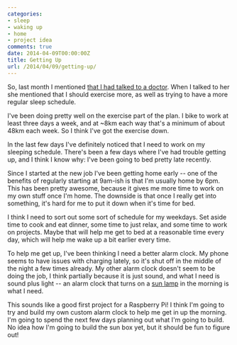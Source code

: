 ```yaml
---
categories:
- sleep
- waking up
- home
- project idea
comments: true
date: 2014-04-09T00:00:00Z
title: Getting Up
url: /2014/04/09/getting-up/
---
```


So, last month I mentioned [that I had talked to a doctor](/2014/03/productive-week-off/). When I talked to her she mentioned that I should exercise more, as well as trying to have a more regular sleep schedule.

I've been doing pretty well on the exercise part of the plan. I bike to work at least three days a week, and at ~8km each way that's a minimum of about 48km each week. So I think I've got the exercise down.

In the last few days I've definitely noticed that I need to work on my sleeping schedule. There's been a few days where I've had trouble getting up, and I think I know why: I've been going to bed pretty late recently.

Since I started at the new job I've been getting home early -- one of the benefits of regularly starting at 9am-ish is that I'm usually home by 6pm. This has been pretty awesome, because it gives me more time to work on my own stuff once I'm home. The downside is that once I really get into something, it's hard for me to put it down when it's time for bed.

I think I need to sort out some sort of schedule for my weekdays. Set aside time to cook and eat dinner, some time to just relax, and some time to work on projects. Maybe that will help me get to bed at a reasonable time every day, which will help me wake up a bit earlier every time.

To help me get up, I've been thinking I need a better alarm clock. My phone seems to have issues with charging lately, so it's shut off in the middle of the night a few times already. My other alarm clock doesn't seem to be doing the job, I think partially because it is just sound, and what I need is sound plus light -- an alarm clock that turns on a [sun lamp](1) in the morning is what I need.

This sounds like a good first project for a Raspberry Pi! I think I'm going to try and build my own custom alarm clock to help me get in up the morning. I'm going to spend the next few days planning out what I'm going to build. No idea how I'm going to build the sun box yet, but it should be fun to figure out!

[1]: http://www.amazon.ca/TRAVelite-000-Light-Therapy-Lamp/dp/B00AJSOMO8/ref=sr_1_5?ie=UTF8&qid=1397103783&sr=8-5&keywords=sad+light+box


